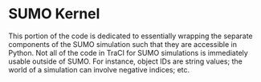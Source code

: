 # SUMO Kernel
This portion of the code is dedicated to essentially wrapping the separate components of the SUMO simulation such that they are accessible in Python. Not all of the code in TraCI for SUMO simulations is immediately usable outside of SUMO. For instance, object IDs are string values; the world of a simulation can involve negative indices; etc.
